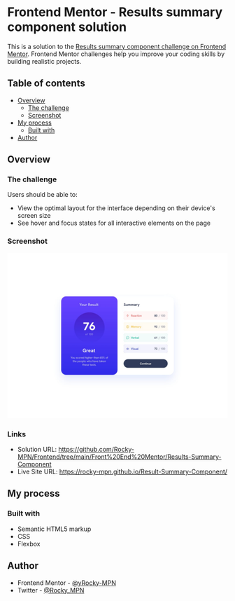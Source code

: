 # Frontend Mentor - Results summary component solution

This is a solution to the [Results summary component challenge on Frontend Mentor](https://www.frontendmentor.io/challenges/results-summary-component-CE_K6s0maV). Frontend Mentor challenges help you improve your coding skills by building realistic projects. 

## Table of contents

- [Overview](#overview)
  - [The challenge](#the-challenge)
  - [Screenshot](#screenshot)
- [My process](#my-process)
  - [Built with](#built-with)
- [Author](#author)

## Overview

### The challenge

Users should be able to:

- View the optimal layout for the interface depending on their device's screen size
- See hover and focus states for all interactive elements on the page

### Screenshot

![](./screenshot.jpg)



### Links

- Solution URL: https://github.com/Rocky-MPN/Frontend/tree/main/Front%20End%20Mentor/Results-Summary-Component
- Live Site URL: https://rocky-mpn.github.io/Result-Summary-Component/

## My process

### Built with

- Semantic HTML5 markup
- CSS
- Flexbox

## Author

- Frontend Mentor - [@yRocky-MPN](https://www.frontendmentor.io/profile/rocky-MPN)
- Twitter - [@Rocky_MPN](https://www.twitter.com/Rocky_mpn)
